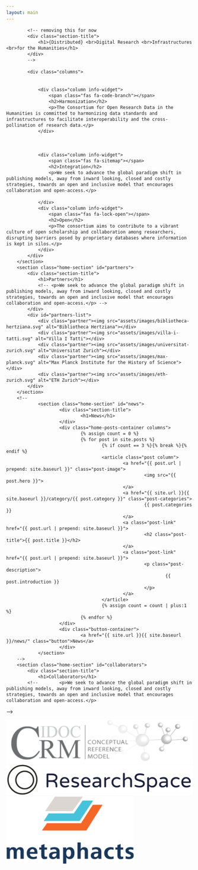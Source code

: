 ```yaml
---
layout: main
---
```

<main class="home">
	<div class="container">
		<section class="home-section" id="info">
			
			<!-- removing this for now
			<div class="section-title">
				<h1>{Distributed} <br>Digital Research <br>Infrastructures <br>for the Humanities</h1>
			</div>
			-->
			
			<div class="columns">
				
				
				<div class="column info-widget">
					<span class="fas fa-code-branch"></span>
					<h2>Harmonization</h2>
					<p>The Consortium for Open Research Data in the Humanities is committed to harmonizing data standards and infrastructures to facilitate interoperability and the cross-pollination of research data.</p>
				</div>
				
				
				
				<div class="column info-widget">
					<span class="fas fa-sitemap"></span>
					<h2>Integration</h2>
					<p>We seek to advance the global paradigm shift in publishing models, away from inward looking, closed and costly strategies, towards an open and inclusive model that encourages collaboration and open-access.</p>
					
				</div>
				<div class="column info-widget">
					<span class="fas fa-lock-open"></span>
					<h2>Open</h2>
					<p>The consortium aims to contribute to a vibrant culture of open scholarship and collaboration among researchers, disrupting barriers posed by proprietary databases where information is kept in silos.</p>
				</div>
			</div>
		</section>
		<section class="home-section" id="partners">
			<div class="section-title">
				<h1>Partners</h1>
				<!-- <p>We seek to advance the global paradigm shift in publishing models, away from inward looking, closed and costly strategies, towards an open and inclusive model that encourages collaboration and open-access.</p> -->
			</div>
			<div id="partners-list">
				<div class="partner"><img src="assets/images/bibliotheca-hertziana.svg" alt="Bibliotheca Hertziana"></div>
				<div class="partner"><img src="assets/images/villa-i-tatti.svg" alt="Villa I Tatti"></div>
				<div class="partner"><img src="assets/images/universitat-zurich.svg" alt="Universitat Zurich"></div>
				<div class="partner"><img src="assets/images/max-planck.svg" alt="Max Planck Institute for the History of Science"></div>
				<div class="partner"><img src="assets/images/eth-zurich.svg" alt="ETH Zurich"></div>
			</div>
		</section>
		<!--
				<section class="home-section" id="news">
						<div class="section-title">
								<h1>News</h1>
						</div>
						<div class="home-posts-container columns">
								{% assign count = 0 %}
								{% for post in site.posts %}
										{% if count == 3 %}{% break %}{% endif %}
										<article class="post column">
												<a href="{{ post.url | prepend: site.baseurl }}" class="post-image">
														<img src="{{ post.hero }}">
												</a>
												<a href="{{ site.url }}{{ site.baseurl }}/category/{{ post.category }}" class="post-categories">
														{{ post.categories }}
												</a>
												<a class="post-link" href="{{ post.url | prepend: site.baseurl }}">
														<h2 class="post-title">{{ post.title }}</h2>
												</a>
												<a class="post-link" href="{{ post.url | prepend: site.baseurl }}">
														<p class="post-description">
																{{ post.introduction }}
														</p>
												</a>
										</article>
										{% assign count = count | plus:1 %}
								{% endfor %}
						</div>
						<div class="button-container">
								<a href="{{ site.url }}{{ site.baseurl }}/news/" class="button">News</a>
						</div>
				</section>
		-->
		<section class="home-section" id="collaborators">
			<div class="section-title">
				<h1>Collaborators</h1>
			<!--		<p>We seek to advance the global paradigm shift in publishing models, away from inward looking, closed and costly strategies, towards an open and inclusive model that encourages collaboration and open-access.</p>
-->
			</div>
			<div id="collab-list">
				<div class="partner"><img src="assets/images/crm.svg" alt="CRM"></div>
				<div class="partner"><img src="assets/images/researchspace.svg" alt="ResearchSpace"></div> 
				<div class="partner"><img src="assets/images/metaphacts.svg" alt="Metaphacts"></div>
			</div>
		</section>
	</div>
</main>
